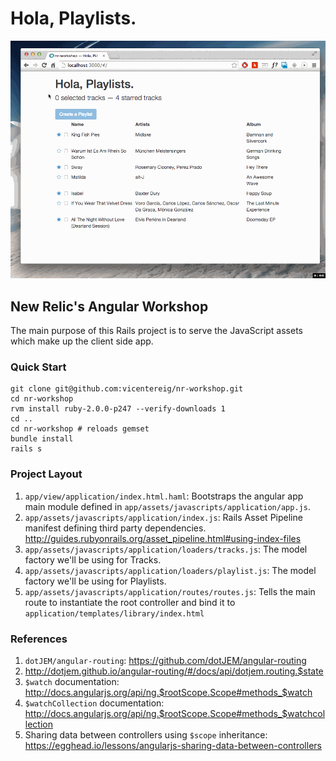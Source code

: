 # Hola, Playlists.

![2MB animated screenshot :)](./attrezzo/hola-playlists.gif)

## New Relic's Angular Workshop

The main purpose of this Rails project is to serve the JavaScript assets which make up the client side app.

### Quick Start

```
git clone git@github.com:vicentereig/nr-workshop.git
cd nr-workshop
rvm install ruby-2.0.0-p247 --verify-downloads 1
cd ..
cd nr-workshop # reloads gemset
bundle install
rails s
```

### Project Layout

1. `app/view/application/index.html.haml`: Bootstraps the angular app main module defined in `app/assets/javascripts/application/app.js`.
2. `app/assets/javascripts/application/index.js`: Rails Asset Pipeline manifest defining third party dependencies. http://guides.rubyonrails.org/asset_pipeline.html#using-index-files
3. `app/assets/javascripts/application/loaders/tracks.js`: The model factory we'll be using for Tracks.
4. `app/assets/javascripts/application/loaders/playlist.js`: The model factory we'll be using for Playlists.
5. `app/assets/javascripts/application/routes/routes.js`: Tells the main route to instantiate the root controller and bind it to `application/templates/library/index.html`

### References

1. `dotJEM/angular-routing`: https://github.com/dotJEM/angular-routing
2. http://dotjem.github.io/angular-routing/#/docs/api/dotjem.routing.$state
2. `$watch` documentation: http://docs.angularjs.org/api/ng.$rootScope.Scope#methods_$watch
3. `$watchCollection` documentation: http://docs.angularjs.org/api/ng.$rootScope.Scope#methods_$watchcollection
4. Sharing data between controllers using `$scope` inheritance: https://egghead.io/lessons/angularjs-sharing-data-between-controllers








